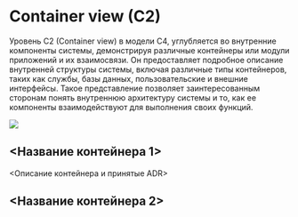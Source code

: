 # Container view (C2)
Уровень C2 (Container view) в модели C4, углубляется во внутренние компоненты системы, демонстрируя различные контейнеры или модули приложений и их взаимосвязи. Он предоставляет подробное описание внутренней структуры системы, включая различные типы контейнеров, таких как службы, базы данных, пользовательские и внешние интерфейсы. Такое представление позволяет заинтересованным сторонам понять внутреннюю архитектуру системы и то, как ее компоненты взаимодействуют для выполнения своих функций.

<img src="images/c2.jpg">

## <Название контейнера 1>
<Описание контейнера и принятые ADR>


## <Название контейнера 2>

